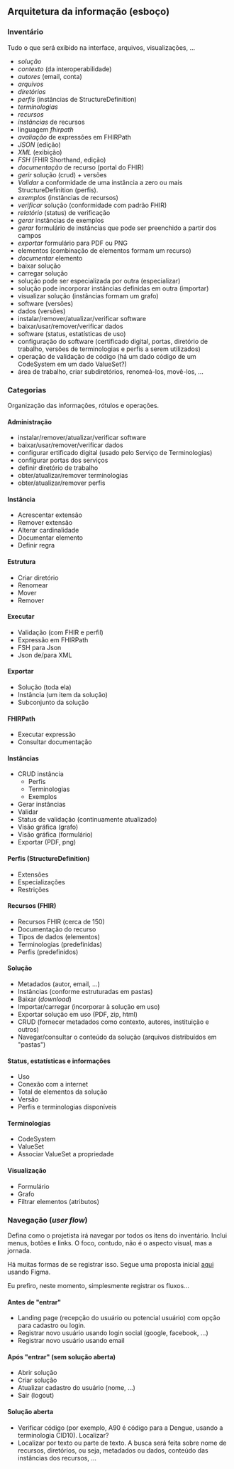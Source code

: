## Arquitetura da informação (esboço)

### Inventário

Tudo o que será exibido na interface, arquivos, visualizações, ...

- _solução_
- _contexto_ (da interoperabilidade)
- _autores_ (email, conta)
- _arquivos_
- _diretórios_
- _perfis_ (instâncias de StructureDefinition)
- _terminologias_
- _recursos_
- _instâncias_ de recursos
- linguagem _fhirpath_
- _avaliação_ de expressões em FHIRPath
- _JSON_ (edição)
- _XML_ (exibição)
- _FSH_ (FHIR Shorthand, edição)
- _documentação_ de recurso (portal do FHIR)
- _gerir_ solução (crud) + versões
- _Validar_ a conformidade de uma instância a zero ou mais StructureDefinition (perfis).
- _exemplos_ (instâncias de recursos)
- _verificar_ solução (conformidade com padrão FHIR)
- _relatório_ (status) de verificação
- _gerar_ instâncias de exemplos
- _gerar_ formulário de instâncias que pode ser preenchido a partir dos campos
- _exportar_ formulário para PDF ou PNG
- elementos (combinação de elementos formam um recurso)
- _documentar_ elemento
- baixar solução
- carregar solução
- solução pode ser especializada por outra (especializar)
- solução pode incorporar instâncias definidas em outra (importar)
- visualizar solução (instâncias formam um grafo)
- software (versões)
- dados (versões)
- instalar/remover/atualizar/verificar software
- baixar/usar/remover/verificar dados
- software (status, estatísticas de uso)
- configuração do software (certificado digital, portas, diretório de trabalho, versões de terminologias e perfis a serem utilizados)
- operação de validação de código (há um dado código de um CodeSystem em um dado ValueSet?)
- área de trabalho, criar subdiretórios, renomeá-los, movê-los, ...

### Categorias

Organização das informações, rótulos e operações.

#### Administração

- instalar/remover/atualizar/verificar software
- baixar/usar/remover/verificar dados
- configurar ertificado digital (usado pelo Serviço de Terminologias)
- configurar portas dos serviços
- definir diretório de trabalho
- obter/atualizar/remover terminologias
- obter/atualizar/remover perfis

#### Instância

- Acrescentar extensão
- Remover extensão
- Alterar cardinalidade
- Documentar elemento
- Definir regra

#### Estrutura

- Criar diretório
- Renomear
- Mover
- Remover

#### Executar

- Validação (com FHIR e perfil)
- Expressão em FHIRPath
- FSH para Json
- Json de/para XML

#### Exportar

- Solução (toda ela)
- Instância (um item da solução)
- Subconjunto da solução

#### FHIRPath

- Executar expressão
- Consultar documentação

#### Instâncias

- CRUD instância
  - Perfis
  - Terminologias
  - Exemplos
- Gerar instâncias
- Validar
- Status de validação (continuamente atualizado)
- Visão gráfica (grafo)
- Visão gráfica (formulário)
- Exportar (PDF, png)

#### Perfis (StructureDefinition)

- Extensões
- Especializações
- Restrições

#### Recursos (FHIR)

- Recursos FHIR (cerca de 150)
- Documentação do recurso
- Tipos de dados (elementos)
- Terminologias (predefinidas)
- Perfis (predefinidos)

#### Solução

- Metadados (autor, email, ...)
- Instâncias (conforme estruturadas em pastas)
- Baixar (_download_)
- Importar/carregar (incorporar à solução em uso)
- Exportar solução em uso (PDF, zip, html)
- CRUD (fornecer metadados como contexto, autores, instituição e outros)
- Navegar/consultar o conteúdo da solução (arquivos distribuídos em "pastas")

#### Status, estatísticas e informações

- Uso
- Conexão com a internet
- Total de elementos da solução
- Versão
- Perfis e terminologias disponíveis

#### Terminologias

- CodeSystem
- ValueSet
- Associar ValueSet a propriedade

#### Visualização

- Formulário
- Grafo
- Filtrar elementos (atributos)

### Navegação (_user flow_)

Defina como o projetista irá navegar por todos os itens do inventário. Inclui menus, botões e links. O foco, contudo, não é o aspecto visual, mas a jornada.

Há muitas formas de se registrar isso. Segue uma proposta inicial [aqui](https://www.figma.com/file/6ebDkUG2dNp4DtLZiuufat/Ambiente-FHIR?type=design&node-id=83%3A0&t=PRIFKs14NjGMglqE-1) usando Figma.

Eu prefiro, neste momento, simplesmente registrar os fluxos...

#### Antes de "entrar"

- Landing page (recepção do usuário ou potencial usuário) com opção para cadastro ou login.
- Registrar novo usuário usando login social (google, facebook, ...)
- Registrar novo usuário usando email

#### Após "entrar" (sem solução aberta)

- Abrir solução
- Criar solução
- Atualizar cadastro do usuário (nome, ...)
- Sair (logout)

#### Solução aberta

- Verificar código (por exemplo, A90 é código para a Dengue, usando a terminologia CID10). Localizar?
- Localizar por texto ou parte de texto. A busca será feita sobre nome de recursos, diretórios, ou seja, metadados ou dados, conteúdo das instâncias dos recursos, ...
